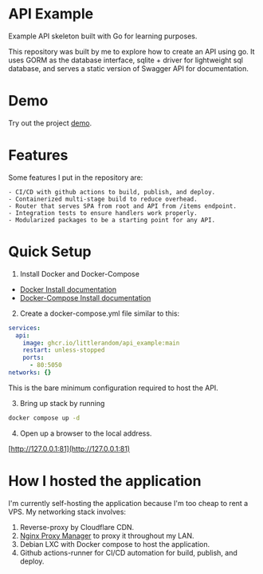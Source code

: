 # API Example
Example API skeleton built with Go for learning purposes.

This repository was built by me to explore how to create an API using go. It uses GORM as the database interface, sqlite + driver for lightweight sql database, and serves a static version of Swagger API for documentation.

# Demo

Try out the project [demo](https://api.plainrandom.com/).

# Features

Some features I put in the repository are:

    - CI/CD with github actions to build, publish, and deploy.
    - Containerized multi-stage build to reduce overhead.
    - Router that serves SPA from root and API from /items endpoint.
    - Integration tests to ensure handlers work properly.
    - Modularized packages to be a starting point for any API.

# Quick Setup

1. Install Docker and Docker-Compose

- [Docker Install documentation](https://docs.docker.com/install/)
- [Docker-Compose Install documentation](https://docs.docker.com/compose/install/)

2. Create a docker-compose.yml file similar to this:

```yml
services:
  api:
    image: ghcr.io/littlerandom/api_example:main
    restart: unless-stopped
    ports:
      - 80:5050
networks: {}
```

This is the bare minimum configuration required to host the API.

3. Bring up stack by running

```bash
docker compose up -d
```

4. Open up a browser to the local address.

[http://127.0.0.1:81](http://127.0.0.1:81)

# How I hosted the application

I'm currently self-hosting the application because I'm too cheap to rent a VPS. My networking stack involves:

1. Reverse-proxy by Cloudflare CDN.
2. [Nginx Proxy Manager](https://nginxproxymanager.com/) to proxy it throughout my LAN.
3. Debian LXC with Docker compose to host the application.
4. Github actions-runner for CI/CD automation for build, publish, and deploy.